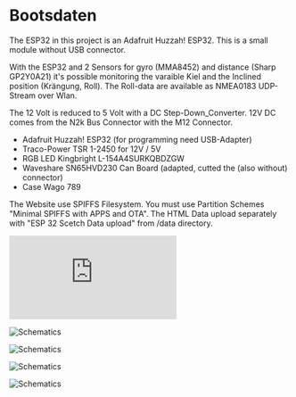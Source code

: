 # Bootsdaten

The ESP32 in this project is an Adafruit Huzzah! ESP32. This is a small module without USB connector.

With the ESP32 and 2 Sensors for gyro (MMA8452) and distance (Sharp GP2Y0A21) it's possible
monitoring the varaible Kiel and the Inclined position (Krängung, Roll). 
The Roll-data are available as NMEA0183 UDP-Stream over Wlan.

The 12 Volt is reduced to 5 Volt with a DC Step-Down_Converter. 12V DC comes from the N2k Bus Connector with the M12 Connector.

- Adafruit Huzzah! ESP32 (for programming need USB-Adapter)
- Traco-Power TSR 1-2450 for 12V / 5V
- RGB LED Kingbright L-154A4SURKQBDZGW
- Waveshare SN65HVD230 Can Board (adapted, cutted the (also without) connector)
- Case Wago 789


The Website use SPIFFS Filesystem. You must use Partition Schemes "Minimal SPIFFS with APPS and OTA".
The HTML Data upload separately with "ESP 32 Scetch Data upload" from /data directory.

![Schaltplan PDF](https://github.com/gerryvel/Bootsdaten/blob/main/ESP32%20Bootselektronik.pdf)

![Schematics](https://github.com/gerryvel/Bootsdaten/blob/main/Zwischenablage01.jpg)

![Schematics](https://github.com/gerryvel/Bootsdaten/blob/main/Zwischenablage02.jpg)

![Schematics](https://github.com/gerryvel/Bootsdaten/blob/main/Zwischenablage03.jpg)

![Schematics](https://github.com/gerryvel/Bootsdaten/blob/main/Zwischenablage04.jpg)
